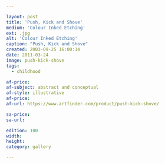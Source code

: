 ```yaml
---

layout: post
title: 'Push, Kick and Shove'
medium: 'Colour Inked Etching'
ext: .jpg
alt: 'Colour Inked Etching'
caption: "Push, Kick and Shove"
created: 2003-09-25 16:00:14
date: 2011-03-24
image: push-kick-shove
tags:
  - childhood

af-price:
af-subject: abstract and conceptual
af-style: illustrative
af-price:
af-url: https://www.artfinder.com/product/push-kick-shove/

sa-price:
sa-url:

edition: 100
width:
height:
category: gallery

---
```

